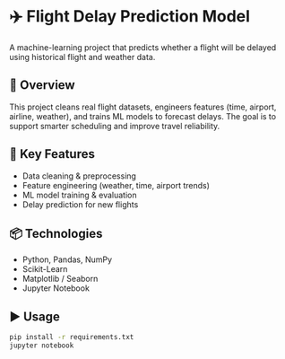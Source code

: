 # ✈️ Flight Delay Prediction Model

A machine-learning project that predicts whether a flight will be delayed using historical flight and weather data.

## 🚀 Overview
This project cleans real flight datasets, engineers features (time, airport, airline, weather), and trains ML models to forecast delays. The goal is to support smarter scheduling and improve travel reliability.

## 🧠 Key Features
- Data cleaning & preprocessing  
- Feature engineering (weather, time, airport trends)  
- ML model training & evaluation  
- Delay prediction for new flights  

## 📦 Technologies
- Python, Pandas, NumPy  
- Scikit-Learn  
- Matplotlib / Seaborn  
- Jupyter Notebook  

## ▶️ Usage
```bash
pip install -r requirements.txt
jupyter notebook
